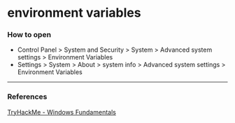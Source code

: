 # environment variables

### How to open


* Control Panel > System and Security > System > Advanced system settings > Environment Variables   
* Settings > System > About > system info > Advanced system settings > Environment Variables



---
### References
[TryHackMe - Windows Fundamentals](https://tryhackme.com/module/windows-fundamentals)
